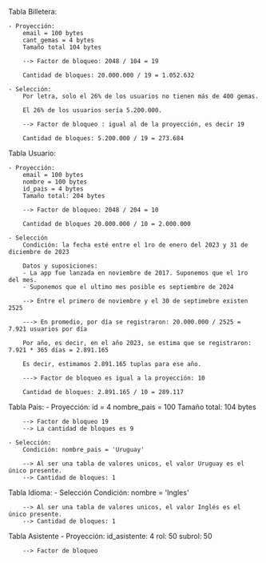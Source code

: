Tabla Billetera:

    - Proyección:
        email = 100 bytes
        cant_gemas = 4 bytes
        Tamaño total 104 bytes

        --> Factor de bloqueo: 2048 / 104 = 19

        Cantidad de bloques: 20.000.000 / 19 = 1.052.632

    - Selección:
        Por letra, solo el 26% de los usuarios no tienen más de 400 gemas.

        El 26% de los usuarios sería 5.200.000.

        --> Factor de bloqueo : igual al de la proyección, es decir 19

        Cantidad de bloques: 5.200.000 / 19 = 273.684


Tabla Usuario:

    - Proyección:
        email = 100 bytes
        nombre = 100 bytes
        id_pais = 4 bytes
        Tamaño total: 204 bytes

        --> Factor de bloqueo: 2048 / 204 = 10

        Cantidad de bloques 20.000.000 / 10 = 2.000.000

    - Selección
        Condición: la fecha esté entre el 1ro de enero del 2023 y 31 de diciembre de 2023

        Datos y suposiciones:
        - La app fue lanzada en noviembre de 2017. Suponemos que el 1ro del mes.
        - Suponemos que el ultimo mes posible es septiembre de 2024

        --> Entre el primero de noviembre y el 30 de septimebre existen 2525

        ---> En promedio, por día se registraron: 20.000.000 / 2525 = 7.921 usuarios por día

        Por año, es decir, en el año 2023, se estima que se registraron: 7.921 * 365 días = 2.891.165

        Es decir, estimamos 2.891.165 tuplas para ese año.

        ---> Factor de bloqueo es igual a la proyección: 10

        Cantidad de bloques: 2.891.165 / 10 = 289.117


Tabla Pais:
    - Proyección:
        id = 4
        nombre_pais = 100
        Tamaño total: 104 bytes

        --> Factor de bloqueo 19
        --> La cantidad de bloques es 9

    - Selección:
        Condición: nombre_pais = 'Uruguay'

        --> Al ser una tabla de valores unicos, el valor Uruguay es el único presente.
        --> Cantidad de bloques: 1


Tabla Idioma:
    - Selección
        Condición: nombre = 'Ingles'

        --> Al ser una tabla de valores unicos, el valor Inglés es el único presente.
        --> Cantidad de bloques: 1

Tabla Asistente
    - Proyección:
        id_asistente: 4
        rol: 50
        subrol: 50

        --> Factor de bloqueo

